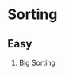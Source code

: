 # Sorting
## Easy
1. [Big Sorting](https://github.com/ani-poroorkara/HackerRank-Solutions/blob/master/Algorithms/Sorting/Big%20Sorting.py)
